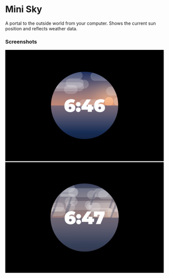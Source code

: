 # Mini Sky

A portal to the outside world from your computer. Shows the current sun position and reflects weather data. 


### Screenshots

![clear](minisky_clear.png)
![rain](minisky_rain.png)
